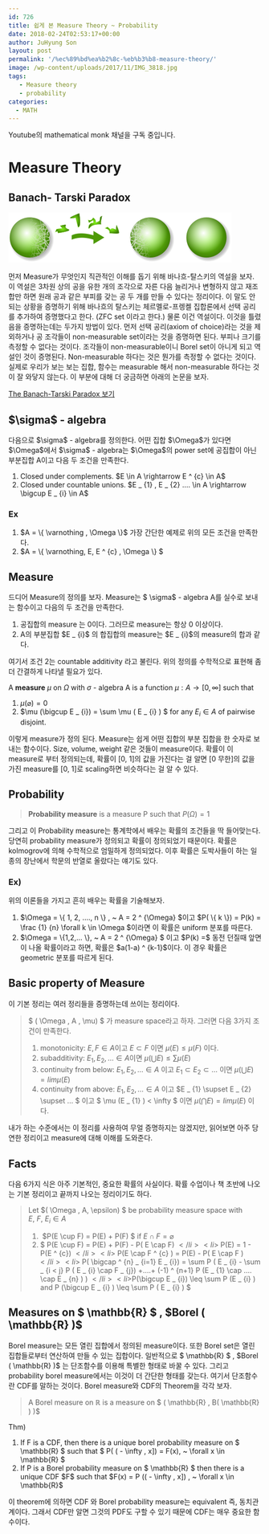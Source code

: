 ```yaml
---
id: 726
title: 쉽게 본 Measure Theory ~ Probability
date: 2018-02-24T02:53:17+00:00
author: JuHyung Son
layout: post
permalink: '/%ec%89%bd%ea%b2%8c-%eb%b3%b8-measure-theory/'
image: /wp-content/uploads/2017/11/IMG_3818.jpg
tags:
   - Measure theory
   - probability
categories:
  - MATH
---
```


Youtube의 mathematical monk 채널을 구독 중입니다.
<h1>Measure Theory</h1>
<h2>Banach- Tarski Paradox</h2>
<img class="aligncenter size-full wp-image-730" src="../wp-content/uploads/2018/02/445px-Banach-Tarski_Paradox.png" alt="" width="445" height="100" />

먼저 Measure가 무엇인지 직관적인 이해를 돕기 위해 바나흐-탈스키의 역설을 보자. 이 역설은 3차원 상의 공을 유한 개의 조각으로 자른 다음 늘리거나 변형하지 않고 재조합만 하면 원래 공과 같은 부피를 갖는 공 두 개를 만들 수 있다는 정리이다. 이 말도 안되는 상황을 증명하기 위해 바나흐의 탈스키는 체르멜로-프렝켈 집합론에서 선택 공리를 추가하여 증명했다고 한다. (ZFC set 이라고 한다.) 물론 이건 역설이다. 이것을 틀렸음을 증명하는데는 두가지 방법이 있다. 먼저 선택 공리(axiom of choice)라는 것을 제외하거나 공 조각들이 non-measurable set이라는 것을 증명하면 된다. 부피나 크기를 측정할 수 없다는 것이다. 조각들이 non-measurable이니 Borel set이 아니게 되고 역설인 것이 증명된다. Non-measurable 하다는 것은 뭔가를 측정할 수 없다는 것이다. 실제로 우리가 보는 보는 집합, 함수는 measurable 해서 non-measurable 하다는 것이 잘 와닿지 않는다. 이 부분에 대해 더 궁금하면 아래의 논문을 보자.

<a href="https://www.math.hmc.edu/~su/papers.dir/banachtarski.pdf">The Banach-Tarski Paradox 보기</a>
<h2>$\sigma$ - algebra</h2>
다음으로 $\sigma$ - algebra를 정의한다.
어떤 집합 $\Omega$가 있다면 $\Omega$에서 $\sigma$ - algebra는 $\Omega$의 power set에 공집합이 아닌 부분집합 A이고 다음 두 조건을 만족한다.
<ol>
 	<li>Closed under complements. $E \in A \rightarrow E ^ {c} \in A$</li>
 	<li>Closed under countable unions. $E _ {1} , E _ {2} …. \in A \rightarrow \bigcup E _ {i} \in A$</li>
</ol>
<h3>Ex</h3>
<ol>
 	<li>$A = \{ \varnothing , \Omega \}$ 가장 간단한 예제로 위의 모든 조건을 만족한다.</li>
 	<li>$A = \{ \varnothing, E, E ^ {c} , \Omega \} $</li>
</ol>
<h2>Measure</h2>
드디어 Measure의 정의를 보자. Measure는 $ \sigma$ - algebra A를 실수로 보내는 함수이고 다음의 두 조건을 만족한다.
<ol>
 	<li>공집합의 measure 는 0이다. 그러므로 measure는 항상 0 이상이다.</li>
 	<li>A의 부분집합 $E _ {i}$ 의 합집합의 measure는 $E _ {i}$의 measure의 합과 같다.</li>
</ol>
여기서 조건 2는 countable additivity 라고 불린다. 위의 정의를 수학적으로 표현해 좀 더 간결하게 나타낼 필요가 있다.

>
A **measure** $\mu$ on $\Omega$ with $\sigma$ - algebra A is a function $\mu : A \rightarrow [0, \infty ]$ such that <ol>
 	<li>$\mu ( \varnothing) = 0$</li>
 	<li>$\mu (\bigcup E _ {i}) = \sum \mu ( E _ {i} ) $ for any $E _ {i} \in A$ of pairwise disjoint.</li>
</ol>

이렇게 measure가 정의 된다. Measure는 쉽게 어떤 집합의 부분 집합을 한 숫자로 보내는 함수이다. Size, volume, weight 같은 것들이 measure이다. 확률이 이 measure로 부터 정의되는데, 확률이 [0, 1]의 값을 가진다는 걸 알면 [0 무한]의 값을 가진 measure를 [0, 1]로 scaling하면 비슷하다는 걸 알 수 있다.
<h2>Probability</h2>

> **Probability measure** is a measure P such that $P ( \Omega) = 1$

그리고 이 Probability measure는 통계학에서 배우는 확률의 조건들을 딱 들어맞는다. 당연히 probability measure가 정의되고 확률이 정의되었기 때문이다. 확률은 kolmogrov에 의해 수학적으로 엄밀하게 정의되었다. 이후 확률은 도박사들이 하는 일종의 장난에서 학문의 반열로 올랐다는 얘기도 있다.
<h3>Ex)</h3>
위의 이론들을 가지고 흔히 배우는 확률을 기술해보자.
<ol>
 	<li>$\Omega = \{ 1, 2, …., n \} , ~ A = 2 ^ {\Omega} $이고 $P( \{ k \}) = P(k) = \frac {1} {n} \forall k \in \Omega $이라면 이 확률은 uniform 분포를 따른다.</li>
 	<li>$\Omega = \{1,2,… \}, ~ A = 2 ^ {\Omega} $ 이고 $P(k) =$ 동전 던질때 앞면이 나올 확률이라고 하면, 확률은 $a(1-a) ^ {k-1}$이다. 이 경우 확률은 geometric 분포를 따르게 된다.</li>
</ol>
<h2>Basic property of Measure</h2>
이 기본 정리는 여러 정리들을 증명하는데 쓰이는 정리이다.

> $ ( \Omega , A , \mu) $ 가 measure space라고 하자. 그러면 다음 3가지 조건이 만족한다.<ol>
 	<li>monotonicity: $E,F \in A$이고 $E \subset F$ 이면 $\mu (E) \leq \mu (F)$ 이다.</li>
 	<li>subadditivity: $E _ {1}, E _ {2}, … \in A$이면 $\mu ( \bigcup E) \leq \sum \mu (E)$</li>
 	<li>continuity from below: $E _ {1}, E _ {2}, … \in A$ 이고 $E _ {1} \subset E _ {2} \subset …$ 이면 $\mu ( \bigcup E) = lim \mu (E)$</li>
 	<li>continuity from above: $E _ {1}, E _ {2}, … \in A$ 이고 $E _ {1} \supset E _ {2} \supset … $ 이고 $ \mu (E _ {1} ) < \infty $ 이면 $\mu ( \bigcap E) = lim \mu(E)$ 이다.</li>
</ol>

내가 하는 수준에서는 이 정리를 사용하여 무얼 증명하지는 않겠지만, 읽어보면 아주 당연한 정리이고 measure에 대해 이해를 도와준다.
<h2>Facts</h2>
다음 6가지 식은 아주 기본적인, 중요한 확률의 사실이다. 확률 수업이나 책 초반에 나오는 기본 정리이고 끝까지 나오는 정리이기도 하다.

> Let $( \Omega , A, \epsilon) $ be probability measure space with $E, ~ F, ~ E _ {i} \in A$ <ol>
 	<li> $P(E \cup F) = P(E) + P(F) $ if $E \cap F = \varnothing$</li>
 	<li>$ P(E \cup F) = P(E) + P(F) - P( E \cap F) $</li>
 	<li>$ P(E) = 1 - P(E ^ {c}) $</li>
 	<li>$ P(E \cap F ^ {c} ) = P(E) - P( E \cap F ) $</li>
 	<li>$ P( \bigcap ^ {n} _ {i=1} E _ {i}) = \sum P ( E _ {i} - \sum _ {i < j} P ( E _ {i} \cap F _ {j}) +....+ (-1) ^ {n+1} P (E _ {1} \cap .... \cap E _ {n} ) ) $</li>
 	<li>$P(\bigcup E _ {i}) \leq \sum P (E _ {i} ) and P (\bigcup E _ {i} ) \leq \sum P ( E _ {i} ) $</li>
</ol>

<h2>Measures on $ \mathbb{R} $ , $Borel ( \mathbb{R} )$</h2>
Borel measure는 모든 열린 집합에서 정의된 measure이다. 또한 Borel set은 열린 집합들로부터 연산하여 만들 수 있는 집합이다. 일반적으로 $ \mathbb{R} $ , $Borel ( \mathbb{R} )$ 는 단조함수를 이용해 특별한 형태로 바꿀 수 있다. 그리고 probability borel measure에서는 이것이 더 간단한 형태를 갖는다. 여기서 단조함수란 CDF를 말하는 것이다. Borel measure와 CDF의 Theorem을 각각 보자.

> A Borel measure on $\mathbb{R}$ is a measure on $ ( \mathbb{R} , B( \mathbb{R} ) )$

Thm)
<ol>
 	<li>If F is a CDF, then there is a unique borel probability measure on $ \mathbb{R} $ such that $ P( ( - \infty , x]) = F(x), ~ \forall x \in \mathbb{R} $</li>
 	<li>If P is a Borel probability measure on $ \mathbb{R} $ then there is a unique CDF $F$ such that $F(x) = P (( - \infty , x]) , ~ \forall x \in \mathbb{R}$</li>
</ol>
이 theorem에 의하면 CDF 와 Borel probability measure는 equivalent 즉, 동치관계이다. 그래서 CDF만 알면 그것의 PDF도 구할 수 있기 때문에 CDF는 매우 중요한 함수이다.
